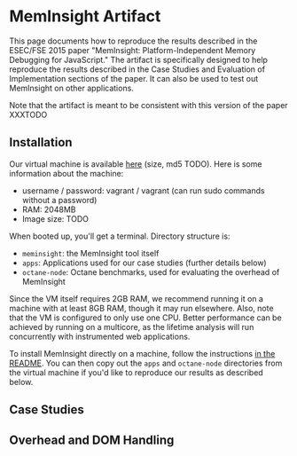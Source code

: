 MemInsight Artifact
===================

This page documents how to reproduce the results described in the
ESEC/FSE 2015 paper "MemInsight: Platform-Independent Memory Debugging
for JavaScript."  The artifact is specifically designed to help
reproduce the results described in the Case Studies and Evaluation of
Implementation sections of the paper.  It can also be used to test out
MemInsight on other applications.

Note that the artifact is meant to be consistent with this version of
the paper XXXTODO

Installation
------------

Our virtual machine is available [here](TODO) (size, md5 TODO).  Here is some
information about the machine:

* username / password: vagrant / vagrant (can run sudo commands without a password)
* RAM: 2048MB
* Image size: TODO

When booted up, you'll get a terminal.  Directory structure is:
* `meminsight`: the MemInsight tool itself
* `apps`: Applications used for our case studies (further details below)
* `octane-node`: Octane benchmarks, used for evaluating the overhead of MemInsight

Since the VM itself requires 2GB RAM, we recommend running it on a machine with at least 8GB RAM, though it may run elsewhere.  Also, note that the VM is configured to only use one CPU.  Better performance can be achieved by running on a multicore, as the lifetime analysis will run concurrently with instrumented web applications.

To install MemInsight directly on a machine, follow the instructions [in the README](/README.md).  You can then copy out the `apps` and `octane-node` directories from the virtual machine if you'd like to reproduce our results as described below.

Case Studies
------------

Overhead and DOM Handling
-------------------------





